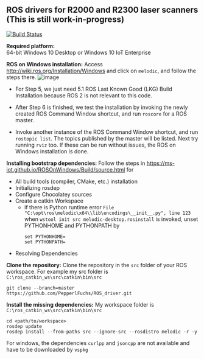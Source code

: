 ## ROS drivers for R2000 and R2300 laser scanners (This is still work-in-progress)

[![Build Status](https://travis-ci.org/PepperlFuchs/ROS_driver.svg?branch=master)](https://travis-ci.org/PepperlFuchs/ROS_driver)

**Required platform:**  
64-bit Windows 10 Desktop or Windows 10 IoT Enterprise

**ROS on Windows installation:**  Access http://wiki.ros.org/Installation/Windows and click on `melodic`, and follow the steps there. ![image](https://user-images.githubusercontent.com/75309631/100847609-fee64f80-34ba-11eb-9c47-96670d437385.png)

  * For Step 5, we just need 5.1 ROS Last Known Good (LKG) Build Installation because ROS 2 is not relevant to this code.

  * After Step 6 is finished, we test the installation by invoking the newly created ROS Command Window shortcut, and run `roscore` for a ROS master.

  * Invoke another instance of the ROS Command Window shortcut, and run `rostopic list`. The topics published by the master will be listed. Next try running `rviz` too. If these can be run without issues, the ROS on Windows installation is done.

**Installing bootstrap dependencies:** Follow the steps in https://ms-iot.github.io/ROSOnWindows/Build/source.html for 

  * All build tools (compiler, CMake, etc.) installation
  * Initializing rosdep
  * Configure Chocolatey sources
  * Create a catkin Workspace
    * if there is Python runtime error `File "C:\opt\ros\melodic\x64\\lib\encodings\__init__.py", line 123` when `wstool init src melodic-desktop.rosinstall` is invoked, unset  PYTHONHOME and PYTHONPATH by
      ```
      set PYTHONHOME=
      set PYTHONPATH=
      ```
  * Resolving Dependencies
  
**Clone the repository:** Clone the repository in the `src` folder of your ROS workspace. For example my src folder is `C:\ros_catkin_ws\src\catkin\bin\src`
```
git clone --branch=master https://github.com/PepperlFuchs/ROS_driver.git
```
**Install the missing dependencies:** My workspace folder is `C:\ros_catkin_ws\src\catkin\bin\src`
```
cd <path/to/workspace>
rosdep update
rosdep install --from-paths src --ignore-src --rosdistro melodic -r -y
```
For windows, the dependencies `curlpp` and `jsoncpp` are not available and have to be downloaded by `vspkg`

